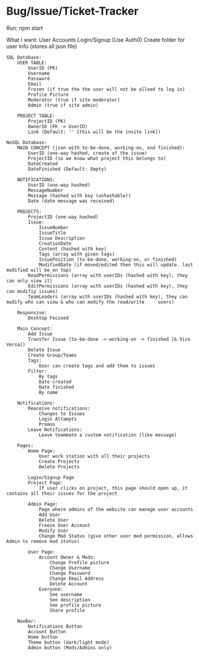 # Bug/Issue/Ticket-Tracker

Run: npm start

What I want:
    User Accounts
        Login/Signup (Use Auth0)
        Create folder for user Info (stores all json file)

    SQL Database:
        USER TABLE:
            UserID (PK)
            Username
            Password
            Email
            Frozen (if true the the user will not be alloed to log in)
            Profile Picture
            Moderator (true if site moderator)
            Admin (true if site admin)

        PROJECT TABLE:
            ProjectID (PK)
            OwnerID (FK -> UserID)
            Link (Default: '' [this will be the invite link])

    NoSQL Database:
        MAIN CONCEPT (json with to-be-done, working-on, and finished):
            UserID (one-way hashed, create of the issue)
            ProjectID (so we know what project this belongs to)
            DateCreated
            DateFinished (Default: Empty)

        NOTIFICATIONS:
            UserID (one-way hashed)
            MessageNumber
            Message (hashed with key (unhashable))
            Date (date message was received)

        PROJECTS:
            ProjectID (one-way hashed)
            Issue: 
                IssueNumber
                IssueTitle
                Issue Description
                CreationDate
                Content (hashed with key)
                Tags (array with given tags)
                IssuePosition (to-be-done, working-on, or finished)
                ModifiedDate (if moved/edited then this will update. last modified will be on top)
            ReadPermissions (array with userIDs (hashed with key), they can only view it)
            EditPermissions (array with userIDs (hashed with key), they can modifiy issues)
            TeamLeaders (array with userIDs (hashed with key), they can modify who can view & who can modify the read/write     users)

        Responsive:
            Desktop Focused

        Main Concept: 
            Add Issue
            Transfer Issue (to-be-done -> working-on -> finished [& Vice Versa])
            Delete Issue
            Create Group/Teams
            Tags:
                User can create tags and add them to issues
            Filter:
                By tags
                Date created
                Date finished
                By name

        Notifications:
            Reaceive notifications:
                Changes to Issues
                Login Attampts
                Promos
            Leave Notifications:
                Leave teammate a custom notification (like message)

        Pages:
            Home Page:
                User work station with all their projects
                Create Projects
                Delete Projects

            Login/Signup Page
            Project Page:
                If user clicks on project, this page should open up, it contains all their issues for the project

            Admin Page:
                Page where admins of the website can manage user accounts
                Add User
                Delete User
                Freeze User Account
                Modify User
                Change Mod Status (give other user mod permission, allows Admin to remove mod status)

            User Page:
                Account Owner & Mods:
                    Change Profile picture
                    Change Username
                    Change Password
                    Change Email Address
                    Delete Account
                Everyone:
                    See username
                    See description
                    See profile picture
                    Share profile
        
        NavBar:
            Notifications Button
            Account Button
            Home button
            Theme button (dark/light mode)
            Admin button (Mods/Admins only)




